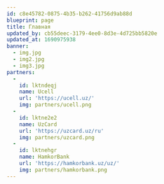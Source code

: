 ```yaml
---
id: c8e45782-0875-4b35-b262-41756d9ab88d
blueprint: page
title: Главная
updated_by: cb55deec-3179-4ee0-8d3e-4d725bb5820e
updated_at: 1690975938
banner:
  - img.jpg
  - img2.jpg
  - img3.jpg
partners:
  -
    id: lktndeqj
    name: Ucell
    url: 'https://ucell.uz/'
    img: partners/ucell.png
  -
    id: lktne2e2
    name: UzCard
    url: 'https://uzcard.uz/ru'
    img: partners/uzcard.png
  -
    id: lktnehgr
    name: HamkorBank
    url: 'https://hamkorbank.uz/uz/'
    img: partners/hamkorbank.png
---
```

